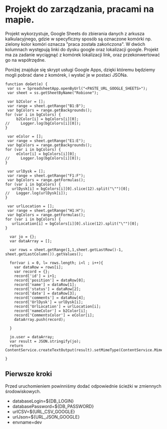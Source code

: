 # Projekt do zarządzania, pracami na mapie.
Projekt wykorzystuje, Google Sheets do zbierania danych z arkusza kalkulacyjnego, gdzie w specyficzny
sposób są oznaczone komórki np. zielony kolor komóri oznacza "praca została zakończona".
W dwóch kolumnach występują linki do dysku google oraz lokalizacji google.
Projekt ma za zadanie wyciągnąć z komórek lokalizacji link, oraz przekonwertować go na współrzędne.

Poniżej znajduje się skrypt usługi Google Apps, dzięki któremu będziemy mogli pobrać dane z komórek,
i wysłać je w postaci JSONa.

```
function doGet(e) {
 var ss = SpreadsheetApp.openByUrl("<PASTE_URL_GOOGLE_SHEETS>");
 var sheet = ss.getSheetByName("Robione");

 var b2Color = [];
 var range = sheet.getRange("B1:B");
 var bgColors = range.getBackgrounds();
for (var i in bgColors) {
     b2Color[i] = bgColors[i][0];
//     Logger.log(bgColors[i][0]);
}

 var eColor = [];
 var range = sheet.getRange("E1:E");
 var bgColors = range.getBackgrounds();
for (var i in bgColors) {
     eColor[i] = bgColors[i][0];
//     Logger.log(bgColors[i][0]);
}

 var urlDysk = [];
 var range = sheet.getRange("F1:F");
 var bgColors = range.getFormulas();
for (var i in bgColors) {
   urlDysk[i] = bgColors[i][0].slice(12).split("\"")[0];
//   Logger.log(urlDysk[i]);
}

 var urlLocation = [];
 var range = sheet.getRange("H1:H");
 var bgColors = range.getFormulas();
for (var i in bgColors) {
   urlLocation[i] = bgColors[i][0].slice(12).split("\"")[0];
}

  var jo = {};
  var dataArray = [];

  var rows = sheet.getRange(1,1,sheet.getLastRow()-1, sheet.getLastColumn()).getValues();

  for(var i = 0, l= rows.length; i<l ; i++){
    var dataRow = rows[i];
    var record = {};
    record['id'] = i+1;
    record['position'] = dataRow[0];
    record['name'] = dataRow[1];
    record['status'] = dataRow[2];
    record['date'] = dataRow[3];
    record['comments'] = dataRow[4];
    record['UrlDysk'] = urlDysk[i];
    record['UrlLocation'] = urlLocation[i];
    record['nameColor'] = b2Color[i];
    record['CommentsColor'] = eColor[i];
    dataArray.push(record);

  }

  jo.user = dataArray;
  var result = JSON.stringify(jo);
  return ContentService.createTextOutput(result).setMimeType(ContentService.MimeType.JSON);

}
```
## Pierwsze kroki
Przed uruchomieniem powinniśmy dodać odpowiednie ścieżki w zmiennych środowiskowych.
* databaseLogin=${DB_LOGIN}
* databasePassword=${DB_PASSWORD}
* urlCSV=${URL_CSV_GOOGLE}
* urlJson=${URL_JSON_GOOGLE}
* envname=dev
